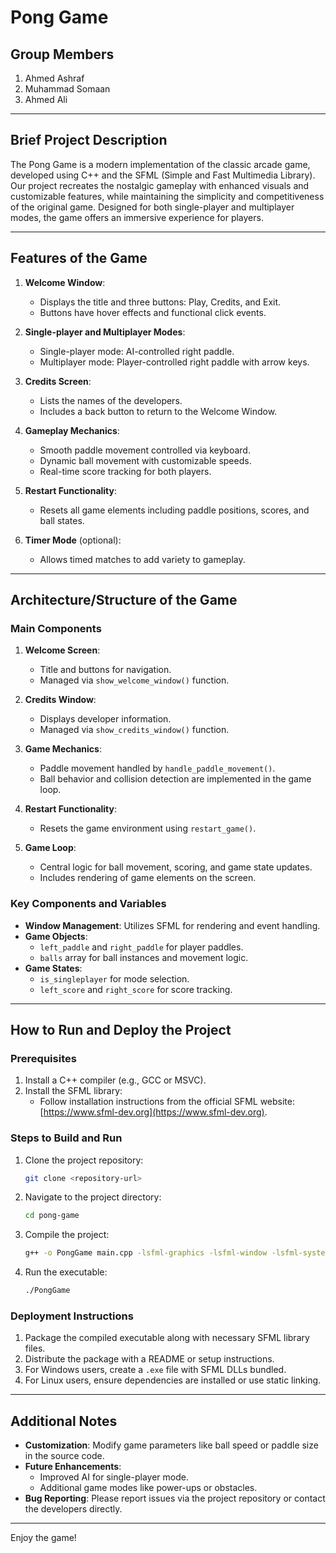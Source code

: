 # Pong Game

## Group Members
1. Ahmed Ashraf
2. Muhammad Somaan
3. Ahmed Ali

---

## Brief Project Description
The Pong Game is a modern implementation of the classic arcade game, developed using C++ and the SFML (Simple and Fast Multimedia Library). Our project recreates the nostalgic gameplay with enhanced visuals and customizable features, while maintaining the simplicity and competitiveness of the original game. Designed for both single-player and multiplayer modes, the game offers an immersive experience for players.

---

## Features of the Game
1. **Welcome Window**:
   - Displays the title and three buttons: Play, Credits, and Exit.
   - Buttons have hover effects and functional click events.

2. **Single-player and Multiplayer Modes**:
   - Single-player mode: AI-controlled right paddle.
   - Multiplayer mode: Player-controlled right paddle with arrow keys.

3. **Credits Screen**:
   - Lists the names of the developers.
   - Includes a back button to return to the Welcome Window.

4. **Gameplay Mechanics**:
   - Smooth paddle movement controlled via keyboard.
   - Dynamic ball movement with customizable speeds.
   - Real-time score tracking for both players.

5. **Restart Functionality**:
   - Resets all game elements including paddle positions, scores, and ball states.

6. **Timer Mode** (optional):
   - Allows timed matches to add variety to gameplay.

---

## Architecture/Structure of the Game
### **Main Components**
1. **Welcome Screen**:
   - Title and buttons for navigation.
   - Managed via `show_welcome_window()` function.

2. **Credits Window**:
   - Displays developer information.
   - Managed via `show_credits_window()` function.

3. **Game Mechanics**:
   - Paddle movement handled by `handle_paddle_movement()`.
   - Ball behavior and collision detection are implemented in the game loop.

4. **Restart Functionality**:
   - Resets the game environment using `restart_game()`.

5. **Game Loop**:
   - Central logic for ball movement, scoring, and game state updates.
   - Includes rendering of game elements on the screen.

### **Key Components and Variables**
- **Window Management**: Utilizes SFML for rendering and event handling.
- **Game Objects**:
  - `left_paddle` and `right_paddle` for player paddles.
  - `balls` array for ball instances and movement logic.
- **Game States**:
  - `is_singleplayer` for mode selection.
  - `left_score` and `right_score` for score tracking.

---

## How to Run and Deploy the Project
### **Prerequisites**
1. Install a C++ compiler (e.g., GCC or MSVC).
2. Install the SFML library:
   - Follow installation instructions from the official SFML website: [https://www.sfml-dev.org](https://www.sfml-dev.org).

### **Steps to Build and Run**
1. Clone the project repository:
   ```bash
   git clone <repository-url>
   ```

2. Navigate to the project directory:
   ```bash
   cd pong-game
   ```

3. Compile the project:
   ```bash
   g++ -o PongGame main.cpp -lsfml-graphics -lsfml-window -lsfml-system
   ```

4. Run the executable:
   ```bash
   ./PongGame
   ```

### **Deployment Instructions**
1. Package the compiled executable along with necessary SFML library files.
2. Distribute the package with a README or setup instructions.
3. For Windows users, create a `.exe` file with SFML DLLs bundled.
4. For Linux users, ensure dependencies are installed or use static linking.

---

## Additional Notes
- **Customization**: Modify game parameters like ball speed or paddle size in the source code.
- **Future Enhancements**:
  - Improved AI for single-player mode.
  - Additional game modes like power-ups or obstacles.
- **Bug Reporting**: Please report issues via the project repository or contact the developers directly.

---

Enjoy the game!

